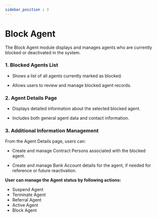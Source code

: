 ```yaml
---
sidebar_position : 3
---
```


# Block Agent

The Block Agent module displays and manages agents who are currently blocked or deactivated in the system.

### 1. Blocked Agents List

  - Shows a list of all agents currently marked as blocked.

  - Allows users to review and manage blocked agent records.

### 2. Agent Details Page

  - Displays detailed information about the selected blocked agent.

  - Includes both general agent data and contact information.

### 3. Additional Information Management

From the Agent Details page, users can:

  - Create and manage Contract Persons associated with the blocked agent.

  - Create and manage Bank Account details for the agent, if needed for reference or future reactivation.

**User can manage the Agent status by following actions:**

  - Suspend Agent
  - Terminate Agent
  - Referral Agent
  - Active Agent
  - Block Agent